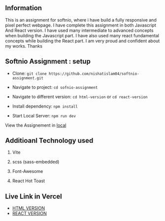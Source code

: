 ## Information 

This is an assignment for softnio, where i have build a fully responsive and pixel perfect webpage. I have complete this assignment in both Javascript And React version. I have used many intermediate to advanced concepts when building the Javascript part. I have also used many react fundamental concepts while building the React part. I am very proud and confident about my works. Thanks

## Softnio Assignment : setup

* Clone: `git clone https://github.com/nishatislam04/softnio-assignment.git`

*  Navigate to project: `cd sofnio-assignment`

* Navigate to different version: `cd html-version` or `cd react-version`

*  Install dependency: `npm install`

*  Start Local Server: `npm run dev`

View the Assignement in [local](http://localhost:5173/)


## Additioanl Technology used

1. Vite

2. scss (sass-embedded)

3. Font-Awesome

4. React Hot Toast


## Live Link in Vercel

 - [HTML VERSION](https://softnio-assignment-html.vercel.app/)
 - [REACT VERSION](https://softnio-assignment-react.vercel.app/)
